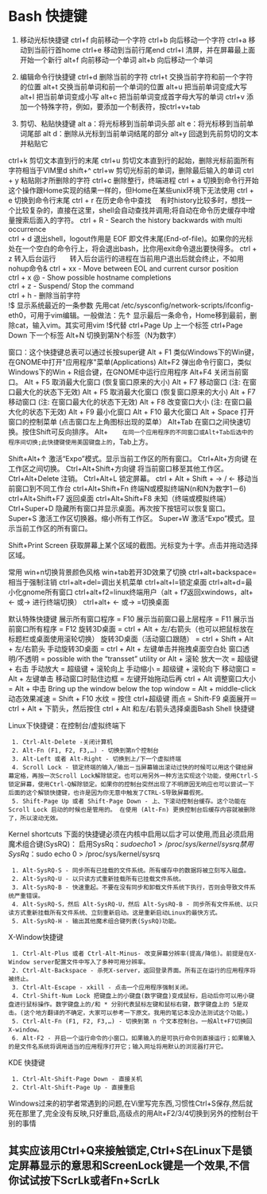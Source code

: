 # Bash 快捷键

1. 移动光标快捷键
       ctrl+f 向前移动一个字符
       ctrl+b 向后移动一个字符
       ctrl+a 移动到当前行首home
       ctrl+e 移动到当前行尾end
       ctrl+l 清屏，并在屏幕最上面开始一个新行
       alt+f 向前移动一个单词
       alt+b 向后移动一个单词

2. 编辑命令行快捷键
       ctrl+d 删除当前的字符
       ctrl+t 交换当前字符和前一个字符的位置
       alt+t 交换当前单词和前一个单词的位置
       alt+u 把当前单词变成大写
       alt+l 把当前单词变成小写
       alt+c 把当前单词变成首字母大写的单词
       ctrl+v 添加一个特殊字符，例如，要添加一个制表符，按ctrl+v+tab

3. 剪切、粘贴快捷键
       alt a：将光标移到当前单词头部 
       alt e：将光标移到当前单词尾部
       alt d：删除从光标到当前单词结尾的部分
       alt+y 回退到先前剪切的文本并粘贴它

  ctrl+k 剪切文本直到行的末尾
  ctrl+u 剪切文本直到行的起始，删除光标前面所有字符相当于VIM里d shift+^
  ctrl+w 剪切光标前的单词，删除最后输入的单词
  ctrl + y 粘贴刚才所删除的字符
  ctrl+c 删除整行，终端进程
  ctrl + a 切换到命令行开始　　这个操作跟Home实现的结果一样的，但Home在某些unix环境下无法使用
  ctrl + e 切换到命令行末尾
  ctrl + r 在历史命令中查找 　有时history比较多时，想找一个比较复杂的，直接在这里，shell会自动查找并调用;将自动在命令历史缓存中增量搜索后面入的字符。
  ctrl + R - Search the history backwards with multi occurrence   
  ctrl + d 退出shell，logout作用是 EOF 即文件末尾(End-of-file)。如果你的光标处在一个空白的命令行上，将会退出bash，比你用exit命令退出要快得多。
  ctrl + z 转入后台运行　　转入后台运行的进程在当前用户退出后就会终止，不如用nohup命令&
  ctrl + xx - Move between EOL and current cursor position   
  ctrl + x @ - Show possible hostname completions    
  ctrl + z - Suspend/ Stop the command  
  ctrl + h - 删除当前字符   
  !$ 显示系统最近的一条参数 先用cat /etc/sysconfig/network-scripts/ifconfig-eth0，可用于vim编辑。一般做法：先↑ 显示最后一条命令，Home移到最前，删除cat，输入vim。其实可用vim !$代替
  ctrl+Page Up 上一个标签
  ctrl+Page Down 下一个标签
  Alt+N 切换到第N个标签（N为数字）


  窗口：这个快捷键总表可以通过长按super键
  Alt + F1 类似Windows下的Win键，在GNOME中打开"应用程序"菜单(Applications)
  Alt+F2    弹出命令行窗口，类似Windows下的Win + R组合键，在GNOME中运行应用程序
  Alt+F4    关闭当前窗口。
  Alt + F5 取消最大化窗口 (恢复窗口原来的大小)
  Alt + F7 移动窗口 (注: 在窗口最大化的状态下无效)
  Alt + F5 取消最大化窗口 (恢复窗口原来的大小)
  Alt + F7 移动窗口 (注: 在窗口最大化的状态下无效)
  Alt + F8 改变窗口大小 (注: 在窗口最大化的状态下无效)
  Alt + F9 最小化窗口
  Alt + F10 最大化窗口
  Alt + Space 打开窗口的控制菜单 (点击窗口左上角图标出现的菜单）
  Alt+Tab    在窗口之间快速切换。按住Shift可反向排序。
  Alt+`    在同一个应用程序的不同窗口或Alt+Tab后选中的程序间切换;此快捷键使用美国键盘上的`，Tab上方。

  Shift+Alt+↑    激活“Expo”模式。显示当前工作区的所有窗口。
  Ctrl+Alt+方向键    在工作区之间切换。
  Ctrl+Alt+Shift+方向键    将当前窗口移至其他工作区。
  Ctrl+Alt+Delete    注销。
  Ctrl+Alt+L    锁定屏幕。
  ctrl + Alt + Shift + → / ← 移动当前窗口到不同工作台
  ctrl+Alt+Shift+Fn 终端N或模拟终端N(n和N为数字1－6)
  ctrl+Alt+Shift+F7 返回桌面
  ctrl+Alt+Shift+F8 未知（终端或模拟终端）
  Ctrl+Super+D    隐藏所有窗口并显示桌面。再次按下按钮可以恢复窗口。
  Super+S    激活工作区切换器。缩小所有工作区。
  Super+W    激活“Expo”模式。显示当前工作区的所有窗口。

  Shift+Print Screen    获取屏幕上某个区域的截图。光标变为十字。点击并拖动选择区域。

  


  常用
  win+n切换背景颜色风格
  win+tab若开3D效果了切换
  ctrl+alt+backspace=相当于强制注销
  ctrl+alt+del=调出关机菜单
  ctrl+alt+l=锁定桌面
  ctrl+alt+d=最小化gnome所有窗口
  ctrl+alt+f2=linux终端用户（alt + f7返回xwindows，alt+ <- 或-> 进行终端切换）
  ctrl+alt+ <- 或-> =切换桌面


  默认特殊快捷键
  展示所有窗口程序 = F10
  展示当前窗口最上层程序 = F11
  展示当前窗口所有程序 = F12
  旋转3D桌面 = ctrl + Alt + 左/右箭头（也可以把鼠标放在标题栏或桌面使用滚轮切换）
  旋转3D桌面（活动窗口跟随） = ctrl + Shift + Alt + 左/右箭头
  手动旋转3D桌面 = ctrl + Alt + 左键单击并拖拽桌面空白处
  窗口透明/不透明 = possible with the “transset” utility or Alt + 滚轮
  放大一次 = 超级键 + 右击
  手动放大 = 超级键 + 滚轮向上
  手动缩小 = 超级键 + 滚轮向下
  移动窗口 = Alt + 左键单击
  移动窗口时贴住边框 = 左键开始拖动后再 ctrl + Alt
  调整窗口大小 = Alt + 中击
  Bring up the window below the top window = Alt + middle-click
  动态效果减速 = Shift + F10
  水纹 = 按住 ctrl+超级键
  雨点 = Shift-F9
  桌面展开＝ ctrl + Alt + 下箭头，然后按住 ctrl + Alt 和左/右箭头选择桌面Bash Shell 快捷键

  


  Linux下快捷键：在控制台/虚拟终端下

     1. Ctrl-Alt-Delete -关闭计算机
     2. Alt-Fn (F1, F2, F3,…) - 切换到第n个控制台
     3. Alt-Left 或者 Alt-Right - 切换到上/下一个虚拟终端
     4. Scroll Lock - 锁定终端的输入/输出－当屏幕输出滚动过快的时候可以用这个键给屏幕定格，再按一次Scroll Lock解除锁定。也可以用另外一种方法实现这个功能，使用Ctrl-S 锁定屏幕，使用Ctrl-Q解除锁定。如果你的控制台突然出现了不明原因无响应也可以尝试一下后面的这个解锁快捷键，也许是因为你无意中触发了CTRL-S导致屏幕假死。
     5. Shift-Page Up 或者 Shift-Page Down - 上、下滚动控制台缓存。这个功能在 Scroll Lock 启动的时候也是管用的。 在使用 (Alt-Fn) 更换控制台后缓存内容就被删除了，所以滚动无效。

  Kernel shortcuts
  下面的快捷键必须在内核中启用以后才可以使用,而且必须启用魔术组合键(SysRQ)：
  启用SysRq：$sudo echo 1 > /proc/sys/kernel/sysrq
  禁用SysRq：$sudo echo 0 > /proc/sys/kernel/sysrq

     1. Alt-SysRQ-S - 同步所有已挂载的文件系统。所有缓存中的数据将被立刻写入磁盘。
     2. Alt-SysRQ-U - 以只读方式重新挂载所有已挂载文件系统。
     3. Alt-SysRQ-B - 快速重起。不要在没有同步和卸载文件系统下执行，否则会导致文件系统严重错误。
     4. Alt-SysRQ-S，然后 Alt-SysRQ-U，然后 Alt-SysRQ-B - 同步所有文件系统、以只读方式重新挂载所有文件系统、立刻重新启动。这是重新启动Linux的最快方式。
     5. Alt-SysRQ-H - 输出其他魔术组合键列表(SysRQ)功能。


  X-Window快捷键

     1. Ctrl-Alt-Plus 或者 Ctrl-Alt-Minus- 改变屏幕分辨率(提高/降低)。前提是在X-Window server配置文件中写入了多种可用分辨率。
     2. Ctrl-Alt-Backspace - 杀死X-server，返回登录界面。所有正在运行的应用程序将被终止。
     3. Ctrl-Alt-Escape - xkill - 点击一个应用程序强制关闭。
     4. Ctrl-Shift-Num Lock 把键盘上的小键盘(数字键盘)变成鼠标，启动后你可以用小键盘进行鼠标操作。数字键盘上的/和 * 分别代表鼠标左键和鼠标右键，数字键盘上的 5是双击。(这个地方翻译的不确定，大家可以参考一下原文。我用的笔记本没办法测试这个功能。)
     5. Ctrl-Alt-Fn (F1, F2, F3,…) - 切换到第 n 个文本控制台。一般Alt+F7切换回X-window。
     6. Alt-F2 - 开启一个运行命令的小窗口。如果输入的是可执行命令则直接运行；如果输入的是文件名系统将调用适当的应用程序打开它；输入网址将用默认的浏览器打开它。

  KDE 快捷键

     1. Ctrl-Alt-Shift-Page Down - 直接关机
     2. Ctrl-Alt-Shift-Page Up - 直接重启

  Windows过来的初学者常遇到的问题,在Vi里写完东西,习惯性Ctrl+S保存,然后就死在那里了,完全没有反映,只好重启,高级点的用Alt+F2/3/4切换到另外的控制台干别的事情

  其实应该用Ctrl+Q来接触锁定,Ctrl+S在Linux下是锁定屏幕显示的意思和ScreenLock键是一个效果,不信你试试按下ScrLk或者Fn+ScrLk
  --------------------- 

